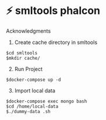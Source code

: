 # :zap: smltools phalcon
Acknowledgments
1. Create cache directory in smltools
```
$cd smltools
$mkdir cache/

```
2. Run Project
```
$docker-compose up -d 
```
3. Import local data 

```
$docker-compose exec mongo bash
$cd /home/local-data
$./dummy-data .sh
```

